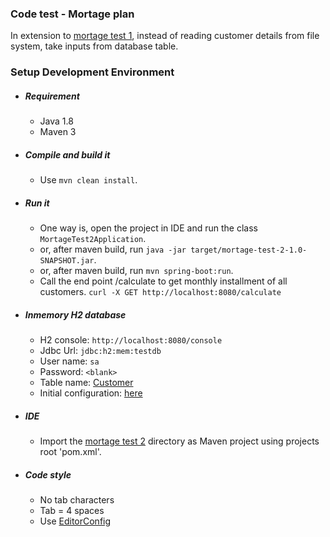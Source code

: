 ### Code test - Mortage plan

In extension to [mortage test 1](https://github.com/prashantapal/code-test-demo/tree/master/mortage-test-1), instead of reading customer details from file system, take inputs from database table.

### Setup Development Environment

- ##### Requirement
  - Java 1.8
  - Maven 3

- ##### Compile and build it
  - Use `mvn clean install`.

- ##### Run it
   - One way is, open the project in IDE and run the class `MortageTest2Application`.
   - or, after maven build, run `java -jar target/mortage-test-2-1.0-SNAPSHOT.jar`.
   - or, after maven build, run `mvn spring-boot:run`.
   - Call the end point /calculate to get monthly installment of all customers.
   `curl -X GET http://localhost:8080/calculate`

- ##### Inmemory H2 database

   - H2 console: `http://localhost:8080/console`
   - Jdbc Url: `jdbc:h2:mem:testdb`
   - User name: `sa`
   - Password: `<blank>`
   - Table name: [Customer](https://github.com/prashantapal/code-test-demo/tree/master/mortage-test-2/src/main/resources/schema.sql)
   - Initial configuration: [here](https://github.com/prashantapal/code-test-demo/tree/master/mortage-test-2/src/main/resources/data.sql)

- ##### IDE
  - Import the [mortage test 2](https://github.com/prashantapal/code-test-demo/tree/master/mortage-test-2) directory as Maven project using projects root 'pom.xml'.

- ##### Code style
  - No tab characters
  - Tab = 4 spaces
  - Use [EditorConfig](http://editorconfig.org/)
